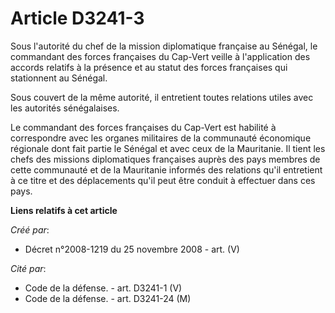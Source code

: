 # Article D3241-3

Sous l'autorité du chef de la mission diplomatique française au Sénégal, le commandant des forces françaises du Cap-Vert
veille à l'application des accords relatifs à la présence et au statut des forces françaises qui stationnent au Sénégal.

Sous couvert de la même autorité, il entretient toutes relations utiles avec les autorités sénégalaises.

Le commandant des forces françaises du Cap-Vert est habilité à correspondre avec les organes militaires de la communauté
économique régionale dont fait partie le Sénégal et avec ceux de la Mauritanie. Il tient les chefs des missions diplomatiques
françaises auprès des pays membres de cette communauté et de la Mauritanie informés des relations qu'il entretient à ce titre
et des déplacements qu'il peut être conduit à effectuer dans ces pays.

**Liens relatifs à cet article**

_Créé par_:

  - Décret n°2008-1219 du 25 novembre 2008 - art. (V)

_Cité par_:

  - Code de la défense. - art. D3241-1 (V)
  - Code de la défense. - art. D3241-24 (M)

